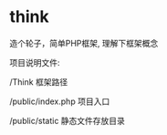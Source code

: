 think
=====

造个轮子，简单PHP框架, 理解下框架概念


项目说明文件: 


/Think 框架路径

/public/index.php  项目入口

/public/static 静态文件存放目录
